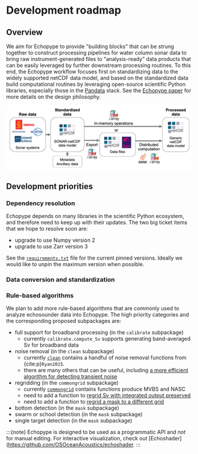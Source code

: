 # Development roadmap


## Overview
We aim for Echopype to provide "building blocks" that can be strung together to construct processing pipelines for water column sonar data to bring raw instrument-generated files to "analysis-ready" data products that can be easily leveraged by further downstream processing routines.
To this end, the Echopype workflow focuses first on standardizing data to the widely supported netCDF data model, and based on the standardized data build computational routines by leveraging open-source scientific Python libraries, especially those in the [Pandata](https://github.com/panstacks/pandata?tab=readme-ov-file) stack. See the [Echopype paper](https://doi.org/10.1093/icesjms/fsae133) for more details on the design philosophy.

![workflow](./images/workflow_v2.png)




## Development priorities

### Dependency resolution
Echopype depends on many libraries in the scientific Python ecosystem, and therefore need to keep up with their updates. The two big ticket items that we hope to resolve soon are:
- upgrade to use Numpy version 2
- upgrade to use Zarr version 3

See the [`requirements.txt`](https://github.com/OSOceanAcoustics/echopype/blob/main/requirements.txt) file for the current pinned versions. Ideally we would like to unpin the maximum version when possible.


### Data conversion and standardization



### Rule-based algorithms
We plan to add more rule-based algorithms that are commonly used to analyze echosounder data into Echopype. The high priority categories and the corresponding proposed subpackages are:
- full support for broadband processing (in the `calibrate` subpackage)
  - currently `calibrate.compute_Sv` supports generating band-averaged Sv for broadband data
- noise removal (in the `clean` subpackage)
  - currently [`clean`](https://echopype.readthedocs.io/en/stable/api.html#module-echopype.clean) contains a handful of noise removal functions from {cite:p}`Ryan2015`.
  - there are many others that can be useful, including [a more efficient algorithm for detecting transient noise](https://github.com/open-ocean-sounding/echopy/blob/96bb25f83490529a5373aeb3b423f03c9605f7a6/echopy/processing/mask_transient.py#L87C5-L87C13)
- regridding (in the `commongrid` subpackage)
  - currently [`commongrid`](https://echopype.readthedocs.io/en/stable/api.html#module-echopype.commongrid) contains functions produce MVBS and NASC
  - need to add a function to [regrid Sv with integrated output preserved](https://github.com/OSOceanAcoustics/echopype/issues/726)
  - need to add a function to [regrid a mask to a different grid](https://support.echoview.com/WebHelp/Reference/Algorithms/Operators/#match_geometry_)
- bottom detection (in the `mask` subpackage)
- swarm or school detection (in the `mask` subpackage)
- single target detection (in the `mask` subpackage)


:::{note}
Echopype is designed to be used as a programmatic API and _not_ for manual editing. For interactive visualization, check out [Echoshader](https://github.com/OSOceanAcoustics/echoshader.
:::